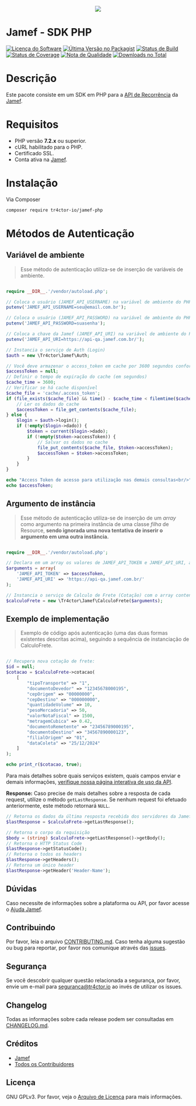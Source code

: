 <p align="center"><img src ="https://marketing-jamef-prd.s3.us-east-2.amazonaws.com/site/assets/logotipos/nova-logo-jamef.svg" /></p>

##
# Jamef - SDK PHP

[![Licença do Software][badge-license]](LICENSE)
[![Última Versão no Packagist][badge-version]][link-packagist]
[![Status de Build][badge-travis]][link-travis]
[![Status de Coverage][badge-scrutinizer]][link-scrutinizer]
[![Nota de Qualidade][badge-code-quality]][link-code-quality]
[![Downloads no Total][badge-downloads]][link-downloads]

# Descrição
Este pacote consiste em um SDK em PHP para a [API de Recorrência][link-introducao-api] da [Jamef][link-jamef].

# Requisitos
- PHP versão **7.2.x** ou superior.
- cURL habilitado para o PHP.
- Certificado SSL.
- Conta ativa na [Jamef](https://developers.jamef.com.br/ "Jamef").

# Instalação

Via Composer

```bash
composer require tr4ctor-io/jamef-php
```

# Métodos de Autenticação

## Variável de ambiente

> Esse método de autenticação utiliza-se de inserção de variáveis de ambiente.

```php

require __DIR__.'/vendor/autoload.php';

// Coloca o usuário (JAMEF_API_USERNAME) na variável de ambiente do PHP.
putenv('JAMEF_API_USERNAME=seu@email.com.br');

// Coloca o usuário (JAMEF_API_PASSWORD) na variável de ambiente do PHP.
putenv('JAMEF_API_PASSWORD=suasenha');

// Coloca a chave da Jamef (JAMEF_API_URI) na variável de ambiente do PHP.
putenv('JAMEF_API_URI=https://api-qa.jamef.com.br/');

// Instancia o serviço de Auth (Login)
$auth = new \Tr4ctor\Jamef\Auth;

// Você deve armazenar o access_token em cache por 3600 segundos conforme exemplo abaixo
$accessToken = null;
// Definir o tempo de expiração do cache (em segundos)
$cache_time = 3600;
// Verificar se há cache disponível
$cache_file = 'cache/.access_token';
if (file_exists($cache_file) && time() - $cache_time < filemtime($cache_file)) {
    // Ler os dados do cache
    $accessToken = file_get_contents($cache_file);
} else {
    $login = $auth->login();
    if (!empty($login->dado)) {
        $token = current($login->dado);
        if (!empty($token->accessToken)) {
            // Salvar os dados no cache
            file_put_contents($cache_file, $token->accessToken);
            $accessToken = $token->accessToken;
        }
    }
}

echo "Access Token de acesso para utilização nas demais consultas<br/>";
echo $accessToken;
```

## Argumento de instância

> Esse método de autenticação utiliza-se de inserção de um *array* como argumento na primeira instância de uma classe *filha* de Resource, **sendo ignorada uma nova tentativa de inserir o argumento em uma outra instância.**

```php

require __DIR__.'/vendor/autoload.php';

// Declara em um array os valores de JAMEF_API_TOKEN e JAMEF_API_URI, aqui estamos passando o accessToken necessário para autenticação.
$arguments = array(
    'JAMEF_API_TOKEN' => $accessToken,
    'JAMEF_API_URI' => 'https://api-qa.jamef.com.br/'
);

// Instancia o serviço de Calculo de Frete (Cotação) com o array contendo JAMEF_API_TOKEN e JAMEF_API_URI
$calculoFrete = new \Tr4ctor\Jamef\CalculoFrete($arguments);

```

## Exemplo de implementação

> Exemplo de código após autenticação (uma das duas formas existentes descritas acima), seguindo a sequência de instanciação de CalculoFrete.

```php

// Recupera nova cotação de frete:
$id = null;
$cotacao = $calculoFrete->cotacao(
    [
        "tipoTransporte" => "1",
        "documentoDevedor" => "12345678000195",
        "cepOrigem" => "00000000",
        "cepDestino" => "000000000",
        "quantidadeVolume" => 10,
        "pesoMercadoria" => 50,
        "valorNotaFiscal" => 1500,
        "metragemCubica" => 0.42,
        "documentoRemetente" => "23456789000195",
        "documentoDestino" => "34567890000123",
        "filialOrigem" => "01",
        "dataColeta" => "25/12/2024"
    ]
);

echo print_r($cotacao, true);
```

Para mais detalhes sobre quais serviços existem, quais campos enviar e demais informações,
[verifique nossa página interativa de uso da API][link-api].

**Response:**
Caso precise de mais detalhes sobre a resposta de cada request, utilize o método `getLastResponse`. Se nenhum request foi efetuado anteriormente, este método retornará `NULL`.

```php
// Retorna os dados da última resposta recebida dos servidores da Jamef
$lastResponse = $calculoFrete->getLastResponse();

// Retorna o corpo da requisição
$body = (string) $calculoFrete->getLastResponse()->getBody();
// Retorna o HTTP Status Code
$lastResponse->getStatusCode();
// Retorna o todos os headers
$lastResponse->getHeaders();
// Retorna um único header
$lastResponse->getHeader('Header-Name');
```

## Dúvidas
Caso necessite de informações sobre a plataforma ou API, por favor acesse o [Ajuda Jamef](https://developers.jamef.com.br/ajuda).

## Contribuindo
Por favor, leia o arquivo [CONTRIBUTING.md](CONTRIBUTING.md).
Caso tenha alguma sugestão ou bug para reportar, por favor nos comunique através das [issues](./issues).

## Segurança
Se você descobrir qualquer questão relacionada a segurança, por favor, envie um e-mail para seguranca@tr4ctor.io ao invés de utilizar os issues.

## Changelog
Todas as informações sobre cada release podem ser consultadas em [CHANGELOG.md](CHANGELOG.md).

## Créditos
- [Jamef][link-author]
- [Todos os Contribuidores][link-contributors]

## Licença
GNU GPLv3. Por favor, veja o [Arquivo de Licença](LICENSE) para mais informações.

[badge-version]: https://img.shields.io/packagist/v/tr4ctor-io/jamef-php.svg
[badge-license]: https://img.shields.io/badge/license-GPLv3-blue.svg
[badge-travis]: https://img.shields.io/travis/tr4ctor-io/jamef-php/master.svg
[badge-scrutinizer]: https://img.shields.io/scrutinizer/coverage/g/tr4ctor-io/jamef-php.svg
[badge-code-quality]: https://img.shields.io/scrutinizer/g/tr4ctor-io/jamef-php.svg
[badge-downloads]: https://img.shields.io/packagist/dt/tr4ctor-io/jamef-php.svg

[link-packagist]: https://packagist.org/packages/tr4ctor-io/jamef-php
[link-travis]: https://travis-ci.org/tr4ctor-io/jamef-php
[link-scrutinizer]: https://scrutinizer-ci.com/g/tr4ctor-io/jamef-php/code-structure
[link-code-quality]: https://scrutinizer-ci.com/g/tr4ctor-io/jamef-php
[link-downloads]: https://packagist.org/packages/tr4ctor-io/jamef-php
[link-author]: https://github.com/tr4ctor-io
[link-contributors]: ../../contributors
[link-jamef]: https://www.jamef.com.br
[link-introducao-api]: https://developers.jamef.com.br/documentacao/4db4f35c-47b5-4dd0-8a7f-2273709a1043/introducao-api
[link-api]: https://developers.jamef.com.br/
